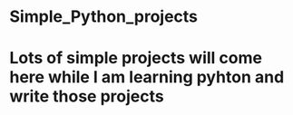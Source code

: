 # Simple_Python_projects
# Lots of simple projects will come here while I am learning pyhton and write those projects
